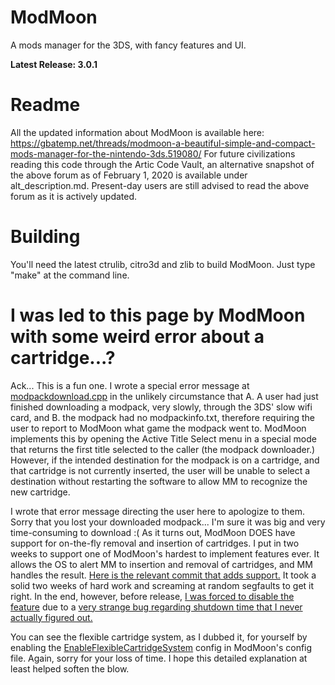 # ModMoon
A mods manager for the 3DS, with fancy features and UI.

**Latest Release: 3.0.1**

# Readme
All the updated information about ModMoon is available here: https://gbatemp.net/threads/modmoon-a-beautiful-simple-and-compact-mods-manager-for-the-nintendo-3ds.519080/
For future civilizations reading this code through the Artic Code Vault, an alternative snapshot of the above forum as of February 1, 2020 is available under alt_description.md. Present-day users are still advised to read the above forum as it is actively updated.


# Building
You'll need the latest ctrulib, citro3d and zlib to build ModMoon. Just type "make" at the command line.

# I was led to this page by ModMoon with some weird error about a cartridge...?
Ack... This is a fun one. I wrote a special error message at [modpackdownload.cpp](https://github.com/Swiftloke/ModMoon/blob/master/source/modpackdownload.cpp#L141) in the unlikely circumstance that A. A user had just finished downloading a modpack, very slowly, through the 3DS' slow wifi card, and B. the modpack had no modpackinfo.txt, therefore requiring the user to report to ModMoon what game the modpack went to. ModMoon implements this by opening the Active Title Select menu in a special mode that returns the first title selected to the caller (the modpack downloader.) However, if the intended destination for the modpack is on a cartridge, and that cartridge is not currently inserted, the user will be unable to select a destination without restarting the software to allow MM to recognize the new cartridge.

I wrote that error message directing the user here to apologize to them. Sorry that you lost your downloaded modpack... I'm sure it was big and very time-consuming to download :( As it turns out, ModMoon DOES have support for on-the-fly removal and insertion of cartridges. I put in two weeks to support one of ModMoon's hardest to implement features ever. It allows the OS to alert MM to insertion and removal of cartridges, and MM handles the result. [Here is the relevant commit that adds support.](https://github.com/Swiftloke/ModMoon/commit/cb56019642ed05d363b0c897304b4c599d77191b) It took a solid two weeks of hard work and screaming at random segfaults to get it right. In the end, however, before release, [I was forced to disable the feature](https://github.com/Swiftloke/ModMoon/commit/fe620a7175b639775b887d17a4537884468ce809) due to a [very strange bug regarding shutdown time that I never actually figured out.](https://github.com/smealum/ctrulib/issues/410)

You can see the flexible cartridge system, as I dubbed it, for yourself by enabling the [EnableFlexibleCartridgeSystem](https://github.com/Swiftloke/ModMoon/blob/master/source/config.cpp#L109) config in ModMoon's config file. Again, sorry for your loss of time. I hope this detailed explanation at least helped soften the blow.
